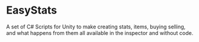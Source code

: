 # EasyStats
A set of C# Scripts for Unity to make creating stats, items, buying selling, and what happens from them all available in the inspector and without code.
